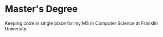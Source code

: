 # Master's Degree

Keeping code in single place for my MS in Computer Science at Franklin University.
